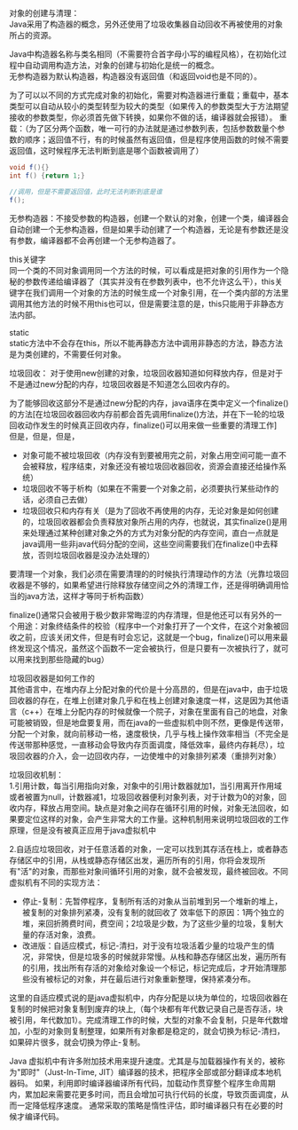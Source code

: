 对象的创建与清理：  
Java采用了构造器的概念，另外还使用了垃圾收集器自动回收不再被使用的对象所占的资源。  

Java中构造器名称与类名相同（不需要符合首字母小写的编程风格），在初始化过程中自动调用构造方法，对象的创建与初始化是统一的概念。  
无参构造器为默认构造器，构造器没有返回值（和返回void也是不同的）。  

为了可以以不同的方式完成对象的初始化，需要对构造器进行重载；重载中，基本类型可以自动从较小的类型转型为较大的类型（如果传入的参数类型大于方法期望接收的参数类型，你必须首先做下转换，如果你不做的话，编译器就会报错）。
重载：（为了区分两个函数，唯一可行的办法就是通过参数列表，包括参数数量个参数的顺序；返回值不行，有的时候虽然有返回值，但是程序使用函数的时候不需要返回值，这时候程序无法判断到底是哪个函数被调用了）  
```java
void f(){}
int f() {return 1;}

//调用，但是不需要返回值，此时无法判断到底是谁
f();
```   

无参构造器：不接受参数的构造器，创建一个默认的对象，创建一个类，编译器会自动创建一个无参构造器，但是如果手动创建了一个构造器，无论是有参数还是没有参数，编译器都不会再创建一个无参构造器了。  


this关键字  
同一个类的不同对象调用同一个方法的时候，可以看成是把对象的引用作为一个隐秘的参数传递给编译器了（其实并没有在参数列表中，也不允许这么干），this关键字在我们调用一个对象的方法的时候生成一个对象引用，在一个类内部的方法里调用其他方法的时候不用this也可以，但是需要注意的是，this只能用于非静态方法内部。  

static  
static方法中不会存在this，所以不能再静态方法中调用非静态的方法，静态方法是为类创建的，不需要任何对象。  

垃圾回收：
对于使用new创建的对象，垃圾回收器知道如何释放内存，但是对于不是通过new分配的内存，垃圾回收器是不知道怎么回收内存的。

为了能够回收这部分不是通过new分配的内存，java语序在类中定义一个finalize()的方法\[在垃圾回收器回收内存前都会首先调用finalize()方法，并在下一轮的垃圾回收动作发生的时候真正回收内存，finalize()可以用来做一些重要的清理工作\]  
但是，但是，但是，
* 对象可能不被垃圾回收（内存没有到要被用完之前，对象占用空间可能一直不会被释放，程序结束，对象还没有被垃圾回收器回收，资源会直接还给操作系统）
* 垃圾回收不等于析构（如果在不需要一个对象之前，必须要执行某些动作的话，必须自己去做）
* 垃圾回收只和内存有关（是为了回收不再使用的内存，无论对象是如何创建的，垃圾回收器都会负责释放对象所占用的内存，也就说，其实finalize()是用来处理通过某种创建对象之外的方式为对象分配的内存空间，直白一点就是java调用一些非java代码分配的空间，这些空间需要我们在finalize()中去释放，否则垃圾回收器是没办法处理的）  

要清理一个对象，我们必须在需要清理的的时候执行清理动作的方法（光靠垃圾回收器是不够的，如果希望进行除释放存储空间之外的清理工作，还是得明确调用恰当的java方法，这样才等同于析构函数）  

finalize()通常只会被用于极少数非常晦涩的内存清理，但是他还可以有另外的一个用途：对象终结条件的校验（程序中一个对象打开了一个文件，在这个对象被回收之前，应该关闭文件，但是有时会忘记，这就是一个bug，finalize()可以用来最终发现这个情况，虽然这个函数不一定会被执行，但是只要有一次被执行了，就可以用来找到那些隐藏的bug）


垃圾回收器是如何工作的  
其他语言中，在堆内存上分配对象的代价是十分高昂的，但是在java中，由于垃圾回收器的存在，在堆上创建对象几乎和在栈上创建对象速度一样，这是因为其他语言（c++）在堆上分配内存的时候就像一个院子，对象在里面有自己的地盘，对象可能被销毁，但是地盘要复用，而在java的一些虚拟机中则不然，更像是传送带，分配一个对象，就向前移动一格，速度极快，几乎与栈上操作效率相当（不完全是传送带那种感觉，一直移动会导致内存页面调度，降低效率，最终内存耗尽），垃圾回收器的介入，会一边回收内存，一边使堆中的对象排列紧凑（重排列对象）

垃圾回收机制：  
1.引用计数，每当引用指向对象，对象中的引用计数器就加1，当引用离开作用域或者被置为null，计数器减1，垃圾回收器便利对象列表，对于计数为0的对象，回收内存，释放占用空间。缺点是对象之间存在循环引用的时候，对象无法回收，如果要定位这样的对象，会产生非常大的工作量。这种机制用来说明垃圾回收的工作原理，但是没有被真正应用于java虚拟机中

2.自适应垃圾回收，对于任意活着的对象，一定可以找到其存活在栈上，或者静态存储区中的引用，从栈或静态存储区出发，遍历所有的引用，你将会发现所有"活"的对象，而那些对象间循环引用的对象，就不会被发现，最终被回收。不同虚拟机有不同的实现方法：
* 停止-复制：先暂停程序，复制所有活的对象从当前堆到另一个堆新的堆上，被复制的对象排列紧凑，没有复制的就回收了
    效率低下的原因：1两个独立的堆，来回折腾费时间，费空间；2垃圾是少数，为了这些少量的垃圾，复制大量的存活对象，浪费。
* 改进版：自适应模式，标记-清扫，对于没有垃圾活着少量的垃圾产生的情况，非常快，但是垃圾多的时候就非常慢。从栈和静态存储区出发，遍历所有的引用，找出所有存活的对象给对象设一个标记，标记完成后，才开始清理那些没有被标记的对象，并在最后进行对象重新整理，保持紧凑分布。  

这里的自适应模式说的是java虚拟机中，内存分配是以块为单位的，垃圾回收器在复制的时候把对象复制到废弃的块上,（每个块都有年代数记录自己是否存活，块被引用，年代数加1）。完成清理工作的时候，大型的对象不会复制，只是年代数增加，小型的对象则复制整理，如果所有对象都是稳定的，就会切换为标记-清扫，如果碎片很多，就会切换为停止-复制。

Java 虚拟机中有许多附加技术用来提升速度。尤其是与加载器操作有关的，被称为"即时"（Just-In-Time, JIT）编译器的技术，把程序全部或部分翻译成本地机器码。
如果，利用即时编译器编译所有代码，加载动作贯穿整个程序生命周期内，累加起来需要花更多时间，而且会增加可执行代码的长度，导致页面调度，从而一定降低程序速度。
通常采取的策略是惰性评估，即时编译器只有在必要的时候才编译代码。

